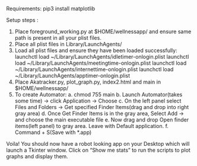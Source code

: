 Requirements:
pip3 install matplotlib

Setup steps :
1. Place foreground_working.py at $HOME/wellnessapp/ and ensure same path is present in all your plist files.
2. Place all plist files in Library/LaunchAgents/
3. Load all plist files and ensure they have been loaded successfully:
                launchctl load ~/Library/LaunchAgents/idletimer-onlogin.plist
                launchctl load ~/Library/LaunchAgents/meetingtime-onlogin.plist
                launchctl load ~/Library/LaunchAgents/internettime-onlogin.plist 
                launchctl load ~/Library/LaunchAgents/apptimer-onlogin.plist
4. Place Akatracker.py, plot_graph.py, index2.html and main in $HOME/wellnessapp/
5. To create Automator:
                a. chmod 755 main
                b. Launch Automator(takes some time) -> click Application -> Choose
                c. On the left panel select Files and Folders -> Get specified Finder Items(drag and drop into right gray area)
                d. Once Get Finder Items is in the gray area, Select Add -> and choose the main executable file
                e. Now drag and drop Open finder items(left panel) to gray area. Leave with Default application.
                f. Command + S(Save with *.app)
 
Voila! You should now have a robot looking app on your Desktop which will launch a Tkinter window. Click on “Show me stats” to run the scripts to plot graphs and display them.

